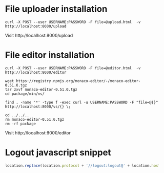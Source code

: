 
# File uploader installation

```shell
curl -X POST --user USERNAME:PASSWORD -F file=@upload.html  -v http://localhost:8000/upload
```

Visit http://localhost:8000/upload

# File editor installation

```shell
curl -X POST --user USERNAME:PASSWORD -F file=@editor.html  -v http://localhost:8000/editor

wget https://registry.npmjs.org/monaco-editor/-/monaco-editor-0.51.0.tgz
tar zxvf monaco-editor-0.51.0.tgz
cd package/min/vs/

find . -name '*' -type f -exec curl -u USERNAME:PASSWORD -F "file=@{}" http://localhost:8000/vs/{} \;

cd ../../..
rm monaco-editor-0.51.0.tgz
rm -rf package
```

Visit http://localhost:8000/editor

# Logout javascript snippet

```javascript
location.replace(location.protocol + '//logout:logout@' + location.host)
```
